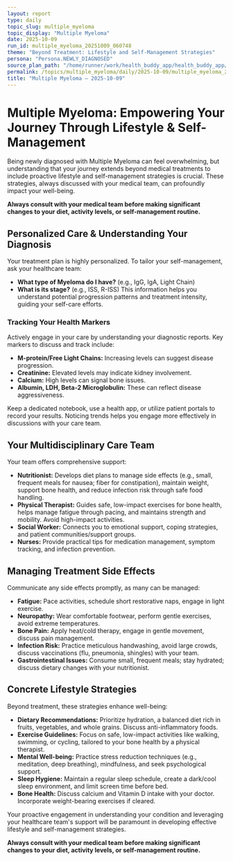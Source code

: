 ```yaml
---
layout: report
type: daily
topic_slug: multiple_myeloma
topic_display: "Multiple Myeloma"
date: 2025-10-09
run_id: multiple_myeloma_20251009_060748
theme: "Beyond Treatment: Lifestyle and Self-Management Strategies"
persona: "Persona.NEWLY_DIAGNOSED"
source_plan_path: "/home/runner/work/health_buddy_app/health_buddy_app/.results/multiple_myeloma/weekly_plan/2025-10-06/plan.json"
permalink: /topics/multiple_myeloma/daily/2025-10-09/multiple_myeloma_20251009_060748/
title: "Multiple Myeloma — 2025-10-09"
---
```


# Multiple Myeloma: Empowering Your Journey Through Lifestyle & Self-Management

Being newly diagnosed with Multiple Myeloma can feel overwhelming, but understanding that your journey extends beyond medical treatments to include proactive lifestyle and self-management strategies is crucial. These strategies, always discussed with your medical team, can profoundly impact your well-being.

**Always consult with your medical team before making significant changes to your diet, activity levels, or self-management routine.**

## Personalized Care & Understanding Your Diagnosis

Your treatment plan is highly personalized. To tailor your self-management, ask your healthcare team:
*   **What type of Myeloma do I have?** (e.g., IgG, IgA, Light Chain)
*   **What is its stage?** (e.g., ISS, R-ISS)
This information helps you understand potential progression patterns and treatment intensity, guiding your self-care efforts.

### Tracking Your Health Markers
Actively engage in your care by understanding your diagnostic reports. Key markers to discuss and track include:
*   **M-protein/Free Light Chains:** Increasing levels can suggest disease progression.
*   **Creatinine:** Elevated levels may indicate kidney involvement.
*   **Calcium:** High levels can signal bone issues.
*   **Albumin, LDH, Beta-2 Microglobulin:** These can reflect disease aggressiveness.

Keep a dedicated notebook, use a health app, or utilize patient portals to record your results. Noticing trends helps you engage more effectively in discussions with your care team.

## Your Multidisciplinary Care Team

Your team offers comprehensive support:
*   **Nutritionist:** Develops diet plans to manage side effects (e.g., small, frequent meals for nausea; fiber for constipation), maintain weight, support bone health, and reduce infection risk through safe food handling.
*   **Physical Therapist:** Guides safe, low-impact exercises for bone health, helps manage fatigue through pacing, and maintains strength and mobility. Avoid high-impact activities.
*   **Social Worker:** Connects you to emotional support, coping strategies, and patient communities/support groups.
*   **Nurses:** Provide practical tips for medication management, symptom tracking, and infection prevention.

## Managing Treatment Side Effects

Communicate any side effects promptly, as many can be managed:
*   **Fatigue:** Pace activities, schedule short restorative naps, engage in light exercise.
*   **Neuropathy:** Wear comfortable footwear, perform gentle exercises, avoid extreme temperatures.
*   **Bone Pain:** Apply heat/cold therapy, engage in gentle movement, discuss pain management.
*   **Infection Risk:** Practice meticulous handwashing, avoid large crowds, discuss vaccinations (flu, pneumonia, shingles) with your team.
*   **Gastrointestinal Issues:** Consume small, frequent meals; stay hydrated; discuss dietary changes with your nutritionist.

## Concrete Lifestyle Strategies

Beyond treatment, these strategies enhance well-being:
*   **Dietary Recommendations:** Prioritize hydration, a balanced diet rich in fruits, vegetables, and whole grains. Discuss anti-inflammatory foods.
*   **Exercise Guidelines:** Focus on safe, low-impact activities like walking, swimming, or cycling, tailored to your bone health by a physical therapist.
*   **Mental Well-being:** Practice stress reduction techniques (e.g., meditation, deep breathing), mindfulness, and seek psychological support.
*   **Sleep Hygiene:** Maintain a regular sleep schedule, create a dark/cool sleep environment, and limit screen time before bed.
*   **Bone Health:** Discuss calcium and Vitamin D intake with your doctor. Incorporate weight-bearing exercises if cleared.

Your proactive engagement in understanding your condition and leveraging your healthcare team's support will be paramount in developing effective lifestyle and self-management strategies.

**Always consult with your medical team before making significant changes to your diet, activity levels, or self-management routine.**
